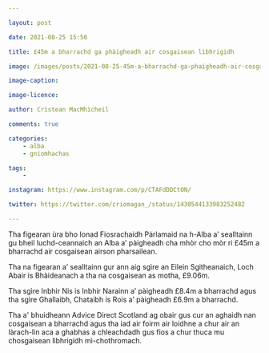 ```yaml
---

layout: post

date: 2021-08-25 15:50

title: £45m a bharrachd ga phàigheadh air cosgaisean lìbhrigidh

image: /images/posts/2021-08-25-45m-a-bharrachd-ga-phaigheadh-air-cosgaisean-libhrigidh.jpg

image-caption:

image-licence:

author: Crìstean MacMhìcheil

comments: true

categories:
    - alba
    - gniomhachas

tags:
    -

instagram: https://www.instagram.com/p/CTAFdDDCtON/

twitter: https://twitter.com/criomagan_/status/1430544133983252482

---
```


Tha figearan ùra bho Ionad Fiosrachaidh Pàrlamaid na h-Alba a’ sealltainn gu bheil luchd-ceannaich an Alba a’ pàigheadh cha mhòr cho mòr ri £45m a bharrachd air cosgaisean airson pharsailean.

<!--more-->

Tha na figearan a’ sealltainn gur ann aig sgìre an Eilein Sgitheanaich, Loch Abair is Bhàideanach a tha na cosgaisean as motha, £9.06m.

Tha sgìre Inbhir Nis is Inbhir Narainn a’ pàigheadh £8.4m a bharrachd agus tha sgìre Ghallaibh, Chataibh is Rois a’ pàigheadh £6.9m a bharrachd.

Tha a' bhuidheann Advice Direct Scotland ag obair gus cur an aghaidh nan cosgaisean a bharrachd agus tha iad air foirm air loidhne a chur air an làrach-lìn aca a ghabhas a chleachdadh gus fios a chur thuca mu chosgaisean lìbhrigidh mì-chothromach.
